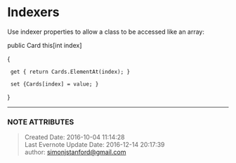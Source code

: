 # Indexers

Use indexer properties to allow a class to be accessed like an array:

  

public Card this[int index]

{

     get { return Cards.ElementAt(index); }

     set {Cards[index] = value; }

}

  


---
### NOTE ATTRIBUTES
>Created Date: 2016-10-04 11:14:28  
>Last Evernote Update Date: 2016-12-14 20:17:39  
>author: simonjstanford@gmail.com  
